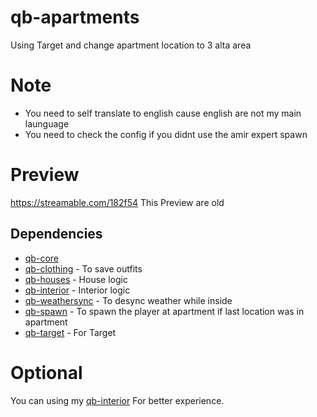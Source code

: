 # qb-apartments
Using Target and change apartment location to 3 alta area

# Note
- You need to self translate to english cause english are not my main launguage
- You need to check the config if you didnt use the amir expert spawn

# Preview
https://streamable.com/182f54 This Preview are old

## Dependencies
- [qb-core](https://github.com/qbcore-framework/qb-core)
- [qb-clothing](https://github.com/qbcore-framework/qb-clothing) - To save outfits
- [qb-houses](https://github.com/qbcore-framework/qb-houses) - House logic
- [qb-interior](https://github.com/qbcore-framework/qb-interior) - Interior logic
- [qb-weathersync](https://github.com/qbcore-framework/qb-weathersync) - To desync weather while inside
- [qb-spawn](https://github.com/qbcore-framework/qb-spawn) - To spawn the player at apartment if last location was in apartment
- [qb-target](https://github.com/qbcore-framework/qb-target) - For Target
 
 # Optional
 You can using my [qb-interior](https://github.com/YishengCheww/qb-interior) For better experience.
